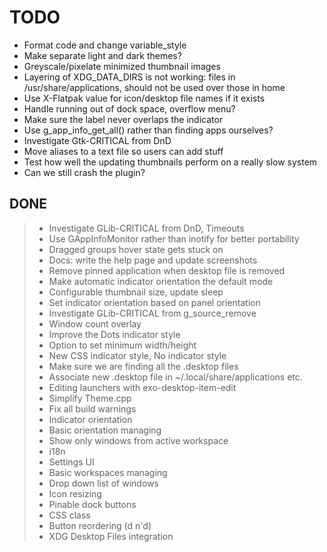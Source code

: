 # TODO

+ Format code and change variable_style
+ Make separate light and dark themes?
+ Greyscale/pixelate minimized thumbnail images
+ Layering of XDG_DATA_DIRS is not working: files in /usr/share/applications, should not be used over those in home
+ Use X-Flatpak value for icon/desktop file names if it exists
+ Handle running out of dock space, overflow menu?
+ Make sure the label never overlaps the indicator
+ Use g_app_info_get_all() rather than finding apps ourselves?
+ Investigate Gtk-CRITICAL from DnD
+ Move aliases to a text file so users can add stuff
+ Test how well the updating thumbnails perform on a really slow system
+ Can we still crash the plugin?

## DONE

> + Investigate GLib-CRITICAL from DnD, Timeouts
> + Use GAppInfoMonitor rather than inotify for better portability
> + Dragged groups hover state gets stuck on
> + Docs: write the help page and update screenshots
> + Remove pinned application when desktop file is removed
> + Make automatic indicator orientation the default mode
> + Configurable thumbnail size, update sleep
> + Set indicator orientation based on panel orientation
> + Investigate GLib-CRITICAL from g_source_remove
> + Window count overlay
> + Improve the Dots indicator style
> + Option to set minimum width/height
> + New CSS indicator style, No indicator style
> + Make sure we are finding all the .desktop files
> + Associate new .desktop file in ~/.local/share/applications etc.
> + Editing launchers with exo-desktop-item-edit
> + Simplify Theme.cpp
> + Fix all build warnings
> + Indicator orientation
> + Basic orientation managing
> + Show only windows from active workspace
> + i18n
> + Settings UI
> + Basic workspaces managing
> + Drop down list of windows
> + Icon resizing
> + Pinable dock buttons
> + CSS class
> + Button reordering (d n'd)
> + XDG Desktop Files integration
